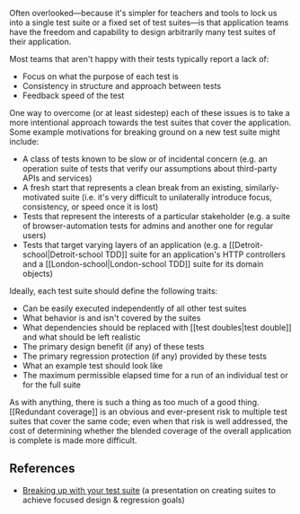 Often overlooked—because it's simpler for teachers and tools to lock us into a single test suite or a fixed set of test suites—is that application teams have the freedom and capability to design arbitrarily many test suites of their application.

Most teams that aren't happy with their tests typically report a lack of:

* Focus on what the purpose of each test is
* Consistency in structure and approach between tests
* Feedback speed of the test

One way to overcome (or at least sidestep) each of these issues is to take a more intentional approach towards the test suites that cover the application. Some example motivations for breaking ground on a new test suite might include:

* A class of tests known to be slow or of incidental concern (e.g. an operation suite of tests that verify our assumptions about third-party APIs and services)
* A fresh start that represents a clean break from an existing, similarly-motivated suite (i.e. it's very difficult to  unilaterally introduce focus, consistency, or speed once it is lost)
* Tests that represent the interests of a particular stakeholder (e.g. a suite of browser-automation tests for admins and another one for regular users)
* Tests that target varying layers of an application (e.g. a [[Detroit-school|Detroit-school TDD]] suite for an application's HTTP controllers and a [[London-school|London-school TDD]] suite for its domain objects)

Ideally, each test suite should define the following traits:

* Can be easily executed independently of all other test suites
* What behavior is and isn't covered by the suites
* What dependencies should be replaced with [[test doubles|test double]] and what should be left realistic
* The primary design benefit (if any) of these tests
* The primary regression protection (if any) provided by these tests
* What an example test should look like
* The maximum permissible elapsed time for a run of an individual test or for the full suite 

As with anything, there is such a thing as too much of a good thing. [[Redundant coverage]] is an obvious and ever-present risk to multiple test suites that cover the same code; even when that risk is well addressed, the cost of determining whether the blended coverage of the overall application is complete is made more difficult.

## References

* [Breaking up with your test suite](http://blog.testdouble.com/posts/2014-05-25-breaking-up-with-your-test-suite.html) (a presentation on creating suites to achieve focused design & regression goals)